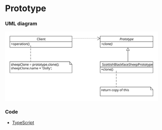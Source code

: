 # Prototype

### UML diagram
![prototype](img/prototype.svg)

### Code
 - [TypeScript](prototype.ts)
 
